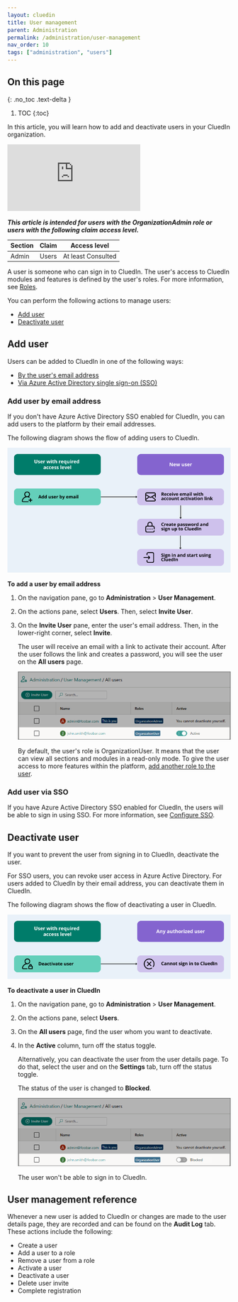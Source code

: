 ```yaml
---
layout: cluedin
title: User management
parent: Administration
permalink: /administration/user-management
nav_order: 10
tags: ["administration", "users"]
---
```

## On this page
{: .no_toc .text-delta }
1. TOC
{:toc}

In this article, you will learn how to add and deactivate users in your CluedIn organization.

<div class="videoFrame">
<iframe src="https://player.vimeo.com/video/936290630?badge=0&amp;autopause=0&amp;player_id=0&amp;app_id=58479" frameborder="0" allow="autoplay; fullscreen; picture-in-picture;" title="How to add a user"></iframe>
</div>

**_This article is intended for users with the OrganizationAdmin role or users with the following claim access level._**

| Section | Claim | Access level |
|--|--|--|
| Admin | Users | At least Consulted |

A user is someone who can sign in to CluedIn. The user's access to CluedIn modules and features is defined by the user's roles. For more information, see [Roles](/administration/roles).

You can perform the following actions to manage users:

- [Add user](#add-user-by-email-address)
- [Deactivate user](#deactivate-user)

## Add user

Users can be added to CluedIn in one of the following ways:

- [By the user's email address](#add-user-by-email-address)
- [Via Azure Active Directory single sign-on (SSO)](#add-user-via-sso)

### Add user by email address

If you don't have Azure Active Directory SSO enabled for CluedIn, you can add users to the platform by their email addresses.

The following diagram shows the flow of adding users to CluedIn.

![add-user-diagram.png](../../assets/images/administration/user-management/add-user-diagram.png)

**To add a user by email address**

1. On the navigation pane, go to **Administration** > **User Management**.

1. On the actions pane, select **Users**. Then, select **Invite User**.

1. On the **Invite User** pane, enter the user's email address. Then, in the lower-right corner, select **Invite**.

    The user will receive an email with a link to activate their account. After the user follows the link and creates a password, you will see the user on the **All users** page.

    ![invite-user-email-2.png](../../assets/images/administration/user-management/invite-user-email-2.png)

    By default, the user's role is OrganizationUser. It means that the user can view all sections and modules in a read-only mode. To give the user access to more features within the platform, [add another role to the user](/administration/roles/assign-roles).

### Add user via SSO

If you have Azure Active Directory SSO enabled for CluedIn, the users will be able to sign in using SSO. For more information, see [Configure SSO](/deployment/infra-how-tos/configure-sso). 

## Deactivate user

If you want to prevent the user from signing in to CluedIn, deactivate the user.

For SSO users, you can revoke user access in Azure Active Directory. For users added to CluedIn by their email address, you can deactivate them in CluedIn.

The following diagram shows the flow of deactivating a user in CluedIn.

![deactivate-user-diagram.png](../../assets/images/administration/user-management/deactivate-user-diagram.png)

**To deactivate a user in CluedIn**

1. On the navigation pane, go to **Administration** > **User Management**.

1. On the actions pane, select **Users**. 

1. On the **All users** page, find the user whom you want to deactivate.

1. In the **Active** column, turn off the status toggle.

    Alternatively, you can deactivate the user from the user details page. To do that, select the user and on the **Settings** tab, turn off the status toggle.

    The status of the user is changed to **Blocked**.

    ![deactivate-user-1.png](../../assets/images/administration/user-management/deactivate-user-1.png)

    The user won't be able to sign in to CluedIn.

## User management reference

Whenever a new user is added to CluedIn or changes are made to the user details page, they are recorded and can be found on the **Audit Log** tab. These actions include the following:

- Create a user
- Add a user to a role
- Remove a user from a role
- Activate a user
- Deactivate a user
- Delete user invite
- Complete registration